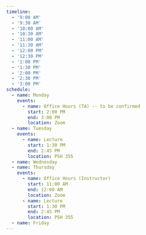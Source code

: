 ```yaml
---
timeline:
  - '9:00 AM'
  - '9:30 AM'
  - '10:00 AM'
  - '10:30 AM'
  - '11:00 AM'
  - '11:30 AM'
  - '12:00 PM'
  - '12:30 PM'
  - '1:00 PM'
  - '1:30 PM'
  - '2:00 PM'
  - '2:30 PM'
  - '3:00 PM'
schedule:
  - name: Monday
    events:
      - name: Office Hours (TA) -- to be confirmed
        start: 2:00 PM
        end: 3:00 PM
        location: Zoom
  - name: Tuesday
    events:
      - name: Lecture
        start: 1:30 PM
        end: 2:45 PM
        location: PSH 355
  - name: Wednesday
  - name: Thursday
    events:
      - name: Office Hours (Instructor)
        start: 11:00 AM
        end: 12:00 AM
        location: Zoom	
      - name: Lecture
        start: 1:30 PM
        end: 2:45 PM
        location: PSH 355
  - name: Friday
---
```


